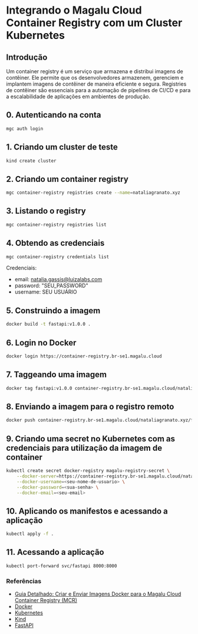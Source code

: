 # Integrando o Magalu Cloud Container Registry com um Cluster Kubernetes

## Introdução

Um container registry é um serviço que armazena e distribui imagens de contêiner. Ele permite que os desenvolvedores armazenem, gerenciem e implantem imagens de contêiner de maneira eficiente e segura. Registries de contêiner são essenciais para a automação de pipelines de CI/CD e para a escalabilidade de aplicações em ambientes de produção.

## 0. Autenticando na conta

```sh
mgc auth login
```

## 1. Criando um cluster de teste

```sh
kind create cluster
```

## 2. Criando um container registry

```sh
mgc container-registry registries create --name=nataliagranato.xyz
```

## 3. Listando o registry

```sh
mgc container-registry registries list
```

## 4. Obtendo as credenciais

```sh
mgc container-registry credentials list
```

Credenciais:

- email: <natalia.gassis@luizalabs.com>
- password: "SEU_PASSWORD"
- username: SEU USUÁRIO

## 5. Construindo a imagem

```sh
docker build -t fastapi:v1.0.0 .
```

## 6. Login no Docker

```sh
docker login https://container-registry.br-se1.magalu.cloud
```

## 7. Taggeando uma imagem

```sh
docker tag fastapi:v1.0.0 container-registry.br-se1.magalu.cloud/nataliagranato.xyz/fastapi:v1.0.0
```

## 8. Enviando a imagem para o registro remoto

```sh
docker push container-registry.br-se1.magalu.cloud/nataliagranato.xyz/fastapi:v1.0.0
```

## 9. Criando uma secret no Kubernetes com as credenciais para utilização da imagem de container

```sh
kubectl create secret docker-registry magalu-registry-secret \
    --docker-server=https://container-registry.br-se1.magalu.cloud/nataliagranato.xyz \
    --docker-username=<seu-nome-de-usuario> \
    --docker-password=<sua-senha> \
    --docker-email=<seu-email>
```

## 10. Aplicando os manifestos e acessando a aplicação

```sh
kubectl apply -f .
```

## 11. Acessando a aplicação

```sh
kubectl port-forward svc/fastapi 8000:8000
```

### Referências

- [Guia Detalhado: Criar e Enviar Imagens Docker para o Magalu Cloud Container Registry (MCR)](https://docs.magalu.cloud/docs/containers-manager/container-registry/tutorials/create-send-docker-images)
- [Docker](https://docs.docker.com/)
- [Kubernetes](https://kubernetes.io/docs/home/)
- [Kind](https://kind.sigs.k8s.io/)
- [FastAPI](https://fastapi.tiangolo.com/)

